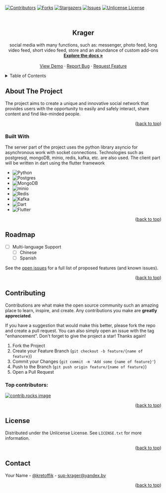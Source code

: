 
<a id="readme-top"></a>

[![Contributors][contributors-shield]][contributors-url]
[![Forks][forks-shield]][forks-url]
[![Stargazers][stars-shield]][stars-url]
[![Issues][issues-shield]][issues-url]
[![Unlicense License][license-shield]][license-url]



<!-- PROJECT LOGO -->
<br />
<div align="center">
  <a href="https://github.com/kretoffer/krager">
    <!--<img src="images/logo.png" alt="Logo" width="80" height="80">-->
  </a>

  <h2 align="center">Krager</h2>

  <p align="center">
    social media with many functions, such as: messenger, photo feed, long video feed, short video feed, store and an abundance of custom add-ons
    <br />
    <a href="https://github.com/kretoffer/krager/wiki/standart-API"><strong>Explore the docs »</strong></a>
    <br />
    <br />
    <a href="https://github.com/kretoffer/krager">View Demo</a>
    &middot;
    <a href="https://github.com/kretoffer/krager/issues/new?labels=bug&template=bug-report---.md">Report Bug</a>
    &middot;
    <a href="https://github.com/kretoffer/krager/issues/new?labels=enhancement&template=feature-request---.md">Request Feature</a>
  </p>
</div>



<!-- TABLE OF CONTENTS -->
<details>
  <summary>Table of Contents</summary>
  <ol>
    <li>
      <a href="#about-the-project">About The Project</a>
      <ul>
        <li><a href="#built-with">Built With</a></li>
      </ul>
    </li>
    <li><a href="#roadmap">Roadmap</a></li>
    <li><a href="#contributing">Contributing</a></li>
    <li><a href="#license">License</a></li>
    <li><a href="#contact">Contact</a></li>
  </ol>
</details>



<!-- ABOUT THE PROJECT -->
## About The Project

<!-- [![Product Name Screen Shot][product-screenshot]](https://example.com) -->

The project aims to create a unique and innovative social network that provides users with the opportunity to easily and safely interact, share content and find like-minded people.

<p align="right">(<a href="#readme-top">back to top</a>)</p>



### Built With

The server part of the project uses the python library asyncio for asynchronous work with socket connections. Technologies such as postgresql, mongoDB, minio, redis, kafka, etc. are also used. The client part will be written in dart using the flutter framework

* ![Python](https://img.shields.io/badge/python-3670A0?style=for-the-badge&logo=python&logoColor=ffdd54)
* ![Postgres](https://img.shields.io/badge/postgres-%23316192.svg?style=for-the-badge&logo=postgresql&logoColor=white)
* ![MongoDB](https://img.shields.io/badge/MongoDB-%234ea94b.svg?style=for-the-badge&logo=mongodb&logoColor=white)
* ![minio](https://img.shields.io/badge/minio-%.svg?style=for-the-badge&logo=minio&logoColor=white)
* ![Redis](https://img.shields.io/badge/redis-%23DD0031.svg?style=for-the-badge&logo=redis&logoColor=white)
* ![Kafka](https://img.shields.io/badge/Kafka-000?style=for-the-badge&logo=apachekafka)
* ![Dart](https://img.shields.io/badge/dart-%230175C2.svg?style=for-the-badge&logo=dart&logoColor=white)
* ![Flutter](https://img.shields.io/badge/Flutter-%2302569B.svg?style=for-the-badge&logo=Flutter&logoColor=white)

<p align="right">(<a href="#readme-top">back to top</a>)</p>




<!-- ROADMAP -->
## Roadmap

- [ ] Multi-language Support
    - [ ] Chinese
    - [ ] Spanish

See the [open issues](https://github.com/kretoffer/krager/issues) for a full list of proposed features (and known issues).

<p align="right">(<a href="#readme-top">back to top</a>)</p>



<!-- CONTRIBUTING -->
## Contributing

Contributions are what make the open source community such an amazing place to learn, inspire, and create. Any contributions you make are **greatly appreciated**.

If you have a suggestion that would make this better, please fork the repo and create a pull request. You can also simply open an issue with the tag "enhancement".
Don't forget to give the project a star! Thanks again!

1. Fork the Project
2. Create your Feature Branch (`git checkout -b feature/{name of feature}`)
3. Commit your Changes (`git commit -m 'Add some {name of feature}'`)
4. Push to the Branch (`git push origin feature/{name of feature}`)
5. Open a Pull Request

### Top contributors:

<a href="https://github.com/kretoffer/krager/graphs/contributors">
  <img src="https://contrib.rocks/image?repo=kretoffer/krager" alt="contrib.rocks image" />
</a>

<p align="right">(<a href="#readme-top">back to top</a>)</p>



<!-- LICENSE -->
## License

Distributed under the Unlicense License. See `LICENSE.txt` for more information.

<p align="right">(<a href="#readme-top">back to top</a>)</p>



<!-- CONTACT -->
## Contact

Your Name - [@kretoffik](https://t.me/kretoffi) - sup-krager@yandex.by

<p align="right">(<a href="#readme-top">back to top</a>)</p>



<!-- MARKDOWN LINKS & IMAGES -->
<!-- https://www.markdownguide.org/basic-syntax/#reference-style-links -->
[contributors-shield]: https://img.shields.io/github/contributors/kretoffer/krager
[contributors-url]: https://github.com/kretoffer/krager/graphs/contributors
[forks-shield]: https://img.shields.io/github/forks/kretoffer/krager.svg?style=flat
[forks-url]: https://github.com/kretoffer/krager/network/members
[stars-shield]: https://img.shields.io/github/stars/kretoffer/krager.svg?style=flat
[stars-url]: https://github.com/kretoffer/krager/stargazers
[issues-shield]: https://img.shields.io/github/issues/kretoffer/krager.svg?style=flat
[issues-url]: https://github.com/kretoffer/krager/issues
[license-shield]: https://img.shields.io/github/license/kretoffer/krager.svg?style=flat
[license-url]: https://github.com/kretoffer/krager/blob/master/LICENSE.txt
[product-screenshot]: images/screenshot.png